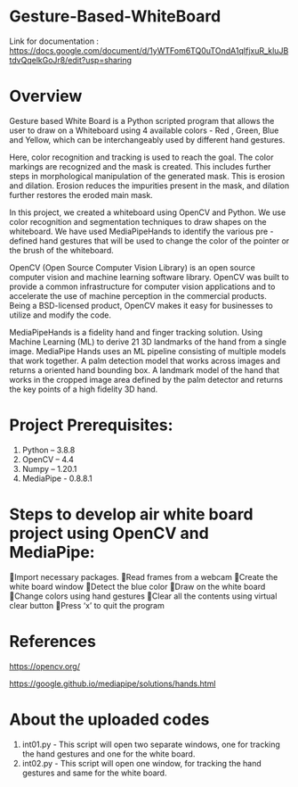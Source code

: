 # Gesture-Based-WhiteBoard

Link for documentation : https://docs.google.com/document/d/1yWTFom6TQ0uTOndA1qIfjxuR_kluJBtdvQqelkGoJr8/edit?usp=sharing

# Overview

Gesture based White Board is a Python scripted program that allows the user to draw on a Whiteboard using 4 available colors - Red , Green, Blue and Yellow, which can be interchangeably used by different hand gestures.

Here, color recognition and tracking is used to reach the goal. The color markings are recognized and the mask is created. This includes further steps in morphological manipulation of the generated mask. This is erosion and dilation. Erosion reduces the impurities present in the mask, and dilation further restores the eroded main mask. 

In this project, we created a whiteboard using OpenCV and Python. We use color recognition and segmentation techniques to draw shapes on the whiteboard. We have used MediaPipeHands to identify the various pre - defined hand gestures that will be used to change the color of the pointer or the brush of the whiteboard.

OpenCV (Open Source Computer Vision Library) is an open source computer vision and machine learning software library. OpenCV was built to provide a common infrastructure for computer vision applications and to accelerate the use of machine perception in the commercial products. Being a BSD-licensed product, OpenCV makes it easy for businesses to utilize and modify the code.
 
MediaPipeHands is a fidelity hand and finger tracking solution. Using Machine Learning (ML) to derive 21 3D landmarks of the hand from a single image. MediaPipe Hands uses an ML pipeline consisting of multiple models that work together. A palm detection model that works across images and returns a oriented hand bounding box. A landmark model of the hand that works in the cropped image area defined by the palm detector and returns the key points of a high fidelity 3D hand. 


# Project Prerequisites:

1. Python –  3.8.8 
2. OpenCV – 4.4
3. Numpy –  1.20.1
4. MediaPipe - 0.8.8.1



# Steps to develop air white board project using OpenCV and MediaPipe:

Import necessary packages.
Read frames from a webcam
Create the white board window
Detect the blue color
Draw on the white board
Change colors using hand gestures
Clear all the contents using virtual clear button
Press ‘x’ to quit the program


# References

https://opencv.org/

https://google.github.io/mediapipe/solutions/hands.html



# About the uploaded codes

1. int01.py - This script will open two separate windows, one for tracking the hand gestures and one for the white board.
2. int02.py - This script will open one window,  for tracking the hand gestures and same for the white board.
